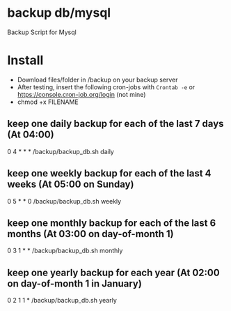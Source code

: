 # backup db/mysql
Backup Script for Mysql

# Install
* Download files/folder in /backup on your backup server
* After testing, insert the following cron-jobs with `Crontab -e` or https://console.cron-job.org/login (not mine)
* chmod +x FILENAME

## keep one daily backup for each of the last 7 days (At 04:00)
0 4   *   *   *   /backup/backup_db.sh daily

## keep one weekly backup for each of the last 4 weeks (At 05:00 on Sunday)
0 5 * * 0 /backup/backup_db.sh weekly

## keep one monthly backup for each of the last 6 months (At 03:00 on day-of-month 1)
0 3 1 * * /backup/backup_db.sh monthly

## keep one yearly backup for each year (At 02:00 on day-of-month 1 in January)
0 2 1 1 * /backup/backup_db.sh yearly
